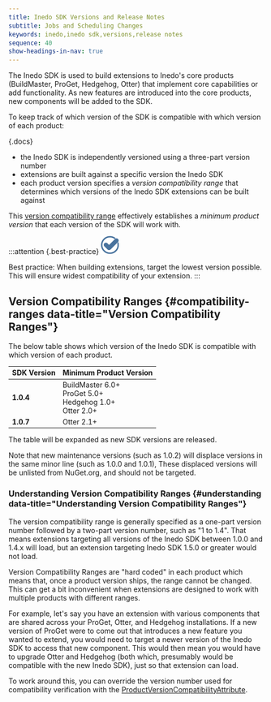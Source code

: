 ```yaml
---
title: Inedo SDK Versions and Release Notes
subtitle: Jobs and Scheduling Changes
keywords: inedo,inedo sdk,versions,release notes
sequence: 40
show-headings-in-nav: true
---
```


The Inedo SDK is used to build extensions to Inedo's core products (BuildMaster, ProGet, Hedgehog, Otter) that implement core capabilities or add functionality. As new features are introduced into the core products, new components will be added to the SDK.

To keep track of which version of the SDK is compatible with which version of each product:

{.docs}
- the Inedo SDK is independently versioned using a three-part version number
- extensions are built against a specific version the Inedo SDK
- each product version specifies a *version compatibility range* that determines which versions of the Inedo SDK extensions can be built against

This [version compatibility range](#compatibility-ranges) effectively establishes a *minimum product version* that each version of the SDK will work with.

:::attention {.best-practice}
![](/resources/images/icons/best-practices.png)

Best practice: When building extensions, target the lowest version possible. This will ensure widest compatibility of your extension.
:::

## Version Compatibility Ranges {#compatibility-ranges data-title="Version Compatibility Ranges"}

The below table shows which version of the Inedo SDK is compatible with which version of each product.

SDK Version           | Minimum Product Version
----------------------|----------------------------
**1.0.4**             | BuildMaster 6.0+<br/>ProGet 5.0+<br/>Hedgehog 1.0+<br/>Otter 2.0+
**1.0.7**             | Otter 2.1+

The table will be expanded as new SDK versions are released.

Note that new maintenance versions (such as 1.0.2) will displace versions in the same minor line (such as 1.0.0 and 1.0.1), These displaced versions will be unlisted from NuGet.org, and should not be targeted.

### Understanding Version Compatibility Ranges {#understanding data-title="Understanding Version Compatibility Ranges"}

The version compatibility range is generally specified as a one-part version number followed by a two-part version number, such as "1 to 1.4".  That means extensions targeting all versions of the Inedo SDK between 1.0.0 and 1.4.x will load, but an extension targeting Inedo SDK 1.5.0 or greater would not load.

Version Compatibility Ranges are "hard coded" in each product which means that, once a product version ships, the range cannot be changed. This can get a bit inconvenient when extensions are designed to work with multiple products with different ranges.

For example, let's say you have an extension with various components that are shared across your ProGet, Otter, and Hedgehog installations. If a new version of ProGet were to come out that introduces a new feature you wanted to extend, you would need to target a newer version of the Inedo SDK to access that new component. This would then mean you would have to upgrade Otter and Hedgehog (both which, presumably would be compatible with the new Inedo SDK), just so that extension can load.

To work around this, you can override the version number used for compatibility verification with the [ProductVersionCompatibilityAttribute](/support/sdk-reference/inedosdk/Inedo.Extensibility/ProductVersionCompatibilityAttribute).    
